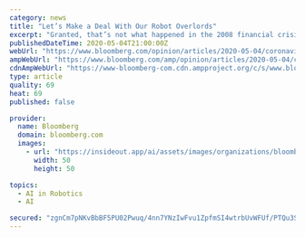 ```yaml
---
category: news
title: "Let’s Make a Deal With Our Robot Overlords"
excerpt: "Granted, that’s not what happened in the 2008 financial crisis, when the government primarily rescued the banks — but that experience could also be invoked to demand a better deal this time around. So this crisis brings with it an opening for collective action."
publishedDateTime: 2020-05-04T21:00:00Z
webUrl: "https://www.bloomberg.com/opinion/articles/2020-05-04/coronavirus-economy-let-s-make-a-deal-with-our-robot-overlords"
ampWebUrl: "https://www.bloomberg.com/amp/opinion/articles/2020-05-04/coronavirus-economy-let-s-make-a-deal-with-our-robot-overlords"
cdnAmpWebUrl: "https://www-bloomberg-com.cdn.ampproject.org/c/s/www.bloomberg.com/amp/opinion/articles/2020-05-04/coronavirus-economy-let-s-make-a-deal-with-our-robot-overlords"
type: article
quality: 69
heat: 69
published: false

provider:
  name: Bloomberg
  domain: bloomberg.com
  images:
    - url: "https://insideout.app/ai/assets/images/organizations/bloomberg.com-50x50.jpg"
      width: 50
      height: 50

topics:
  - AI in Robotics
  - AI

secured: "zgnCm7pNKvBbBF5PU02Pwuq/4nn7YNzIwFvu1ZpfmSI4wtrbUvWFUf/PTQu3SZA0P1O6OUrPhWuKX7oUt2lSV5Bo3qT1pxbkB+JH9i+vELgeHGgWLAMpIL7UdDYbj2bKPZLDC5iNs40oUjtmHl2BmnkfRH0l0HH+qqyn7s0xvZbWF7kGchbl4cO07v3G7KXxwI+rJhCAj04Ne5Isu0/ETqUH1B8z/F3z4jJqibGOaqHNA50eHkTD0CD9aNBahfd79h7NgiofQKEMwf1ACqe8MGxF94COcSoWMQwXYcQpfA3/ULWpWK7Xeop0TfYwEgVKs1XrFU3WTEdoxGNmA6Xlzc1y0meEWLmglo5PsYsMwiyIJ6dYMTDXzsaqFRlFtxd4Ps2Zk8+c1ITEOabPLBkiTdJlGKxOvf5j4N531IDPb1B054IkGjb7XUnmLjpSMQjz/TOdiH2mETxPTjYrNQzFObkR1I5uOjrHMLrbqhvxkzs=;SGl5LFFZaZK4LwFgd5jZkw=="
---
```


